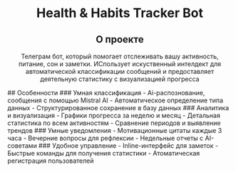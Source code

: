 <div align="center">


# Health & Habits Tracker Bot


## О проекте 
Телеграм бот, который помогает отслеживать вашу активность, питание, сон и заметки. ИСпользует искуственный интелдект для автоматической классификации сообщений и предоставляет деятельную статистику с визуализацией прогресса
</div>
## Особенности 
### Умная классификация 
- Ai-распознование, сообщения с помощью Mistral AI
- Автоматическое определение типа данных
- Структурированное сохранение в базу данных
### Аналитика и визуализация 
- Графики прогресса за неделю и месяц 
- Детальная статистика по всем активностям 
- Сравнение периодов и выявление трендов 
### Умные уведомления
- Мотивационные цитаты каждые 3 часа 
- Вечерние вопросы для рефлексии 
- Недельные отчеты с AI-советами 
### Удобное управление 
- Inline-интерфейс для заметок 
- Быстрые команды для получения статистики
- Атоматическая регистрация пользователей 
